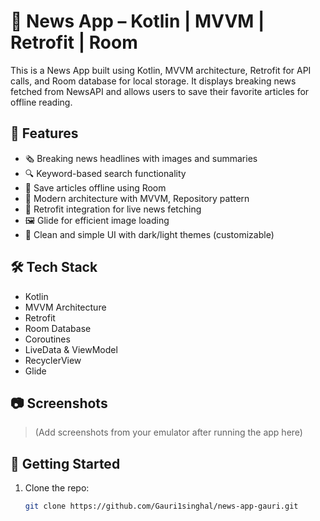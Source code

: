 # 📰 News App – Kotlin | MVVM | Retrofit | Room

This is a News App built using Kotlin, MVVM architecture, Retrofit for API calls, and Room database for local storage. It displays breaking news fetched from NewsAPI and allows users to save their favorite articles for offline reading.

## 🔧 Features

- 🗞️ Breaking news headlines with images and summaries
- 🔍 Keyword-based search functionality
- 💾 Save articles offline using Room
- 🧭 Modern architecture with MVVM, Repository pattern
- 📶 Retrofit integration for live news fetching
- 🖼️ Glide for efficient image loading
- 🧹 Clean and simple UI with dark/light themes (customizable)

## 🛠️ Tech Stack

- Kotlin
- MVVM Architecture
- Retrofit
- Room Database
- Coroutines
- LiveData & ViewModel
- RecyclerView
- Glide

## 📷 Screenshots
> (Add screenshots from your emulator after running the app here)

## 🚀 Getting Started

1. Clone the repo:
   ```bash
   git clone https://github.com/Gauri1singhal/news-app-gauri.git
